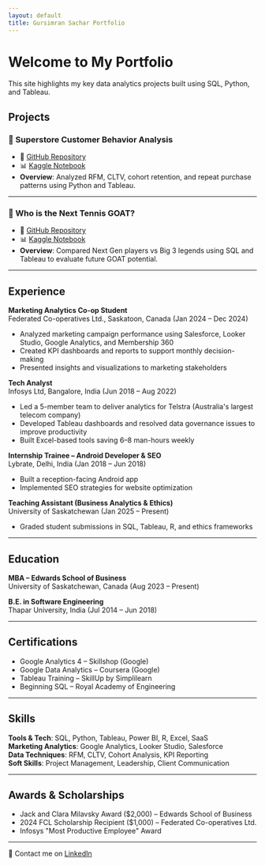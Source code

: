 ```yaml
---
layout: default
title: Gursimran Sachar Portfolio
---
```


# Welcome to My Portfolio

This site highlights my key data analytics projects built using SQL, Python, and Tableau.

## Projects

### 🧮 Superstore Customer Behavior Analysis
- 📂 [GitHub Repository](https://github.com/Gursimransachar/Superstore_Customer_Behaviour_Analysis)
- 📊 [Kaggle Notebook](https://www.kaggle.com/code/gursimransachar/superstore-customer-behavior-analysis)
- **Overview**: Analyzed RFM, CLTV, cohort retention, and repeat purchase patterns using Python and Tableau.

---
### 🎾 Who is the Next Tennis GOAT?
- 📂 [GitHub Repository](https://github.com/Gursimransachar/next-tennis-goat-analysis)
- 📊 [Kaggle Notebook](https://www.kaggle.com/code/gursimransachar/next-tennis-goat)
- **Overview**: Compared Next Gen players vs Big 3 legends using SQL and Tableau to evaluate future GOAT potential.

---
## Experience
**Marketing Analytics Co-op Student**  
Federated Co-operatives Ltd., Saskatoon, Canada (Jan 2024 – Dec 2024)
- Analyzed marketing campaign performance using Salesforce, Looker Studio, Google Analytics, and Membership 360  
- Created KPI dashboards and reports to support monthly decision-making  
- Presented insights and visualizations to marketing stakeholders  

**Tech Analyst**  
Infosys Ltd, Bangalore, India (Jun 2018 – Aug 2022)
- Led a 5-member team to deliver analytics for Telstra (Australia's largest telecom company)  
- Developed Tableau dashboards and resolved data governance issues to improve productivity  
- Built Excel-based tools saving 6–8 man-hours weekly  

**Internship Trainee – Android Developer & SEO**  
Lybrate, Delhi, India (Jan 2018 – Jun 2018)
- Built a reception-facing Android app  
- Implemented SEO strategies for website optimization  

**Teaching Assistant (Business Analytics & Ethics)**  
University of Saskatchewan (Jan 2025 – Present)<br>
- Graded student submissions in SQL, Tableau, R, and ethics frameworks

---
## Education
**MBA – Edwards School of Business**  
University of Saskatchewan, Canada (Aug 2023 – Present)

**B.E. in Software Engineering**  
Thapar University, India (Jul 2014 – Jun 2018)

---
## Certifications
- Google Analytics 4 – Skillshop (Google)
- Google Data Analytics – Coursera (Google)
- Tableau Training – SkillUp by Simplilearn
- Beginning SQL – Royal Academy of Engineering

---
## Skills
**Tools & Tech**: SQL, Python, Tableau, Power BI, R, Excel, SaaS  
**Marketing Analytics**: Google Analytics, Looker Studio, Salesforce  
**Data Techniques**: RFM, CLTV, Cohort Analysis, KPI Reporting  
**Soft Skills**: Project Management, Leadership, Client Communication  

---
## Awards & Scholarships
- Jack and Clara Milavsky Award ($2,000) – Edwards School of Business  
- 2024 FCL Scholarship Recipient ($1,000) – Federated Co-operatives Ltd.  
- Infosys "Most Productive Employee" Award

---

📧 Contact me on [LinkedIn](https://www.linkedin.com/in/gs098/)
